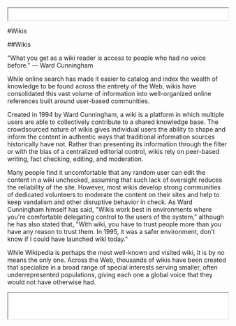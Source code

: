 <iframe src="../assets/header.html" width=100% height=28></iframe>

<!-- ######################################### -->

#Wikis


##Wikis

<div class="cBox quote">
"What you get as a wiki reader is access to people who had no voice before." &mdash; Ward Cunningham
</div>

While online search has made it easier to catalog and index the wealth of knowledge to be found across the entirety of the Web, wikis have consolidated this vast volume of information into well-organized online references built around user-based communities.

Created in 1994 by Ward Cunningham, a wiki is a platform in which multiple users are able to collectively contribute to a shared knowledge base. The crowdsourced nature of wikis gives individual users the ability to shape and inform the content in authentic ways that traditional information sources historically have not. Rather than presenting its information through the filter or with the bias of a centralized editorial control, wikis rely on peer-based writing, fact checking, editing, and moderation.

Many people find it uncomfortable that any random user can edit the content in a wiki unchecked, assuming that such lack of oversight reduces the reliability of the site. However, most wikis develop strong communities of dedicated volunteers to moderate the content on their sites and help to keep vandalism and other disruptive behavior in check. As Ward Cunningham himself has said, "Wikis work best in environments where you're comfortable delegating control to the users of the system," although he has also stated that, "With wiki, you have to trust people more than you have any reason to trust them. In 1995, it was a safer environment, don’t know if I could have launched wiki today."

While Wikipedia is perhaps the most well-known and visited wiki, it is by no means the only one. Across the Web, thousands of wikis have been created that specialize in a broad range of special interests serving smaller, often underrepresented populations, giving each one a global voice that they would not have otherwise had.




<!-- ######################################### -->

<iframe src="../assets/footer.html" width=100% height=60></iframe>